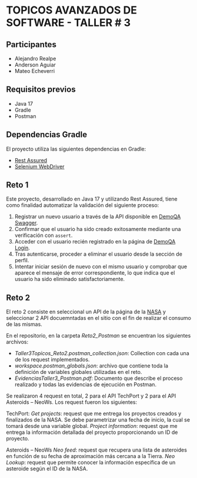 # TOPICOS AVANZADOS DE SOFTWARE - TALLER # 3

## Participantes
- Alejandro Realpe
- Anderson Aguiar
- Mateo Echeverri

## Requisitos previos

- Java 17
- Gradle
- Postman

## Dependencias Gradle
El proyecto utiliza las siguientes dependencias en Gradle:

- [Rest Assured](https://rest-assured.io/) 
- [Selenium WebDriver](https://www.selenium.dev/documentation/)

## Reto 1
Este proyecto, desarrollado en Java 17 y utilizando Rest Assured, tiene como finalidad automatizar la validación del siguiente proceso:

1. Registrar un nuevo usuario a través de la API disponible en [DemoQA Swagger](https://demoqa.com/swagger/#/).
2. Confirmar que el usuario ha sido creado exitosamente mediante una verificación con `assert`.
3. Acceder con el usuario recién registrado en la página de [DemoQA Login](https://demoqa.com/login).
4. Tras autenticarse, proceder a eliminar el usuario desde la sección de perfil.
5. Intentar iniciar sesión de nuevo con el mismo usuario y comprobar que aparece el mensaje de error correspondiente, lo que indica que el usuario ha sido eliminado satisfactoriamente.

## Reto 2
El reto 2 consiste en seleccional un API de la página de la [NASA](https://api.nasa.gov/) y seleccionar 2 API docuemntadas en el sitio con el fin de realizar el consumo de las mismas.

En el repositorio, en la carpeta _Reto2_Postman_ se encuentran los siguientes archivos:

- _Taller3Topicos_Reto2.postman_collection.json_: Collection con cada una de los request implementados.
- _workspace.postman_globals.json_: archivo que contiene toda la definición de variables globales utilizadas en el reto.
- _EvidenciasTaller3_Postman.pdf_: Documento que describe el proceso realizado y todas las evidencias de ejecución en Postman.

Se realizaron 4 request en total, 2 para el API TechPort y 2 para el API Asteroids – NeoWs. Los request fueron los siguientes:

TechPort:
_Get projects_: request que me entrega los proyectos creados y finalizados de la NASA. Se debe parametrizar una fecha de inicio, la cual se tomará desde una variable global.
_Project information_: request que me entrega la información detallada del proyecto proporcionando un ID de proyecto.

Asteroids – NeoWs
_Neo feed_: request que recupera una lista de asteroides en función de su fecha de aproximación más cercana a la Tierra.
_Neo Lookup_: request que permite conocer la información específica de un asteroide según el ID de la NASA.